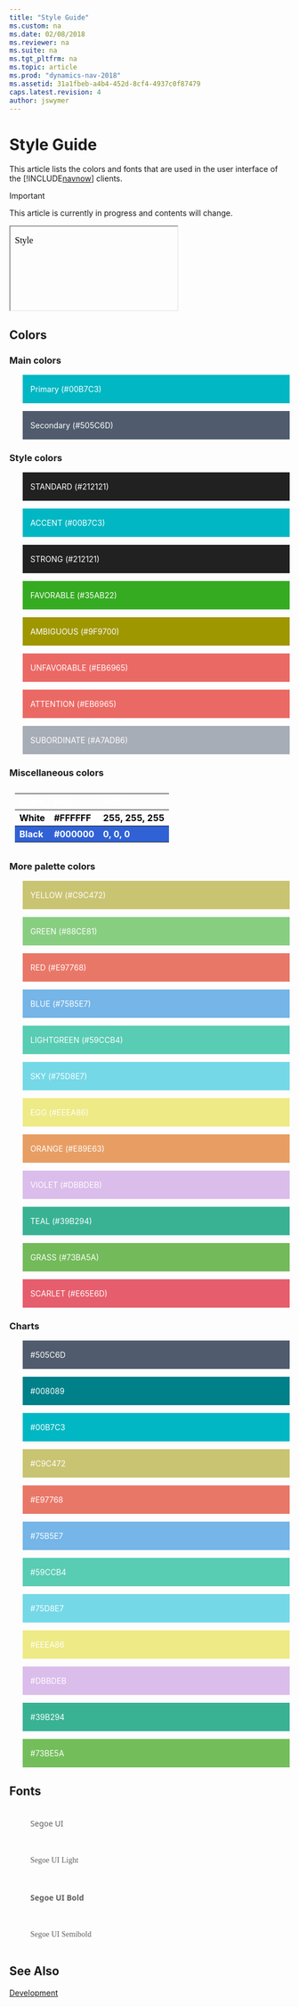 ```yaml
---
title: "Style Guide"
ms.custom: na
ms.date: 02/08/2018
ms.reviewer: na
ms.suite: na
ms.tgt_pltfrm: na
ms.topic: article
ms.prod: "dynamics-nav-2018"
ms.assetid: 31a1fbeb-a4b4-452d-8cf4-4937c0f87479
caps.latest.revision: 4
author: jswymer
---
```

# Style Guide
This article lists the colors and fonts that are used in the user interface of the [!INCLUDE[navnow](includes/navnow_md.md)] clients.

> [!IMPORTANT]  
> This article is currently in progress and contents will change.

<iframe srcdoc="<p>Style</p>" src="media/styleframe.htm"></iframe>

## Colors

### Main colors
 
<blockquote STYLE="background-color:#00B7C3;border-left:None;color: white;"><br />Primary (#00B7C3)<br /><br /></blockquote>
<blockquote STYLE="background-color:#505C6D;border-left:None;color: white;"><br />Secondary (#505C6D)<br /><br /></blockquote>

### Style colors

<blockquote STYLE="background-color: #212121;border-left:None;color: white"><br />STANDARD (#212121)<br /><br /></blockquote>
<blockquote STYLE="background-color: #00B7C3;border-left:None;color: white"><br />ACCENT (#00B7C3)<br /><br /></blockquote>
<blockquote STYLE="background-color: #212121;border-left:None;color: white"><br />STRONG (#212121)<br /><br /></blockquote>
<blockquote STYLE="background-color: #35AB22;border-left:None;color: white"><br />FAVORABLE (#35AB22)<br /><br /></blockquote>
<blockquote STYLE="background-color: #9F9700;border-left:None;color: white"><br />AMBIGUOUS (#9F9700)<br /><br /></blockquote>
<blockquote STYLE="background-color: #EB6965;border-left:None;color: white"><br />UNFAVORABLE (#EB6965)<br /><br /></blockquote>
<blockquote STYLE="background-color: #EB6965;border-left:None;color: white"><br />ATTENTION (#EB6965)<br /><br /></blockquote>
<blockquote STYLE="background-color: #A7ADB6;border-left:None;color: white"><br />SUBORDINATE (#A7ADB6)<br /><br /></blockquote>

### Miscellaneous colors

<table style="width:100%;text-align:left;color:white;padding: 10px">
  <tr align="left">
    <th >Name</th>
    <th>HEX</th> 
    <th>RGB</th>
   </tr>
  <tr STYLE="background-color: #FFFFFF;border-left:None;color:black">
    <th>White</th>
    <th>#FFFFFF</th> 
    <th>255, 255, 255</th>
   </tr>
  <tr STYLE="background-color: #3062d6;border-left:None;color: white">
    <th>Black</th>
    <th>#000000</th> 
    <th>0, 0, 0</th>
   </tr>
</table> 

### More palette colors
<blockquote STYLE="background-color: #C9C472;border-left:None;color: white"><br />YELLOW (#C9C472)<br /><br /></blockquote>
<blockquote STYLE="background-color: #88CE81;border-left:None;color: white"><br />GREEN (#88CE81)<br /><br /></blockquote>
<blockquote STYLE="background-color: #E97768;border-left:None;color: white"><br />RED (#E97768)<br /><br /></blockquote>
<blockquote STYLE="background-color: #75B5E7;border-left:None;color: white"><br />BLUE (#75B5E7)<br /><br /></blockquote>
<blockquote STYLE="background-color: #59CCB4;border-left:None;color: white"><br />LIGHTGREEN (#59CCB4)<br /><br /></blockquote>
<blockquote STYLE="background-color: #75D8E7;border-left:None;color: white"><br />SKY (#75D8E7)<br /><br /></blockquote>
<blockquote STYLE="background-color: #EEEA86;border-left:None;color: white"><br />EGG (#EEEA86)<br /><br /></blockquote>
<blockquote STYLE="background-color: #E89E63;border-left:None;color: white"><br />ORANGE (#E89E63)<br /><br /></blockquote>
<blockquote STYLE="background-color: #DBBDEB;border-left:None;color: white"><br />VIOLET (#DBBDEB)<br /><br /></blockquote>
<blockquote STYLE="background-color: #39B294;border-left:None;color: white"><br />TEAL (#39B294)<br /><br /></blockquote>
<blockquote STYLE="background-color: #73BA5A;border-left:None;color: white"><br />GRASS (#73BA5A)<br /><br /></blockquote>
<blockquote STYLE="background-color: #E65E6D;border-left:None;color: white"><br />SCARLET (#E65E6D)<br /><br /></blockquote>


### Charts
<blockquote STYLE="background-color: #505C6D;border-left:None;color: white"><br />#505C6D<br /><br /></blockquote>
<blockquote STYLE="background-color: #008089;border-left:None;color: white"><br />#008089<br /><br /></blockquote>
<blockquote STYLE="background-color: #00B7C3;border-left:None;color: white"><br />#00B7C3<br /><br /></blockquote>
<blockquote STYLE="background-color: #C9C472;border-left:None;color: white"><br />#C9C472<br /><br /></blockquote>
<blockquote STYLE="background-color: #E97768;border-left:None;color: white"><br />#E97768<br /><br /></blockquote>
<blockquote STYLE="background-color: #75B5E7;border-left:None;color: white"><br />#75B5E7<br /><br /></blockquote>
<blockquote STYLE="background-color: #59CCB4;border-left:None;color: white"><br />#59CCB4<br /><br /></blockquote>
<blockquote STYLE="background-color: #75D8E7;border-left:None;color: white"><br />#75D8E7<br /><br /></blockquote>
<blockquote STYLE="background-color: #EEEA86;border-left:None;color: white"><br />#EEEA86<br /><br /></blockquote>
<blockquote STYLE="background-color: #DBBDEB;border-left:None;color: white"><br />#DBBDEB<br /><br /></blockquote>
<blockquote STYLE="background-color: #39B294;border-left:None;color: white"><br />#39B294<br /><br /></blockquote>
<blockquote STYLE="background-color: #73BE5A;border-left:None;color: white"><br />#73BE5A<br /><br /></blockquote>

## Fonts

<blockquote STYLE="font-family: Segoe UI;border-left:None"><br />Segoe UI<br /><br /></blockquote>
<blockquote STYLE="font-family: Segoe UI Light;border-left:None"><br />Segoe UI Light<br /><br /></blockquote>
<blockquote STYLE="font-family: Segoe UI;border-left:None"><br /><b>Segoe UI Bold</b><br /><br /></blockquote>
<blockquote STYLE="font-family: Segoe UI Semibold;border-left:None"><br />Segoe UI Semibold<br /><br /></blockquote>


## See Also  
 [Development](Development.md)